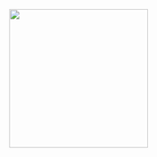 <!--
**snowmobile2004/snowmobile2004** is a ✨ _special_ ✨ repository because its `README.md` (this file) appears on your GitHub profile.
-->
<a href="https://github.com/snowmobile2004/github-readme-stats">
  <img height=250 align="center" src="https://github-stats.snowlab.tech/api?username=snowmobile2004&include_all_commits=true&show_icons=true&hide_rank=true&?count_private=true&hide=prs,issues,contribs&theme=dark#gh-dark-mode-only"/>
</a>
<a href="https://github.com/snowmobile2004/github-readme-stats">
  <img height=250 align="center" src="https://github-stats.snowlab.tech/api/top-langs/?username=snowmobile2004&show_icons=true&theme=dark#gh-dark-mode-only&layout=donut&exclude_repo=monitoring-dashboard,matrix-deploy,watchtower&hide=javascript,go,jinja/>
</a>
